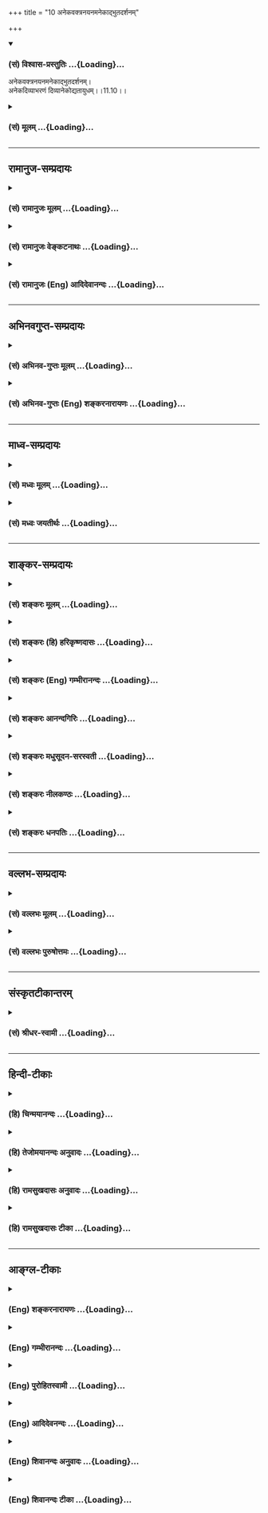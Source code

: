 +++
title = "10 अनेकवक्त्रनयनमनेकाद्भुतदर्शनम्"

+++
<div class="js_include" newlevelforh1="3" title="(सं) विश्वास-प्रस्तुतिः" unfilled url="/purANam_vaiShNavam/mahAbhAratam/06-bhIShma-parva/03-bhagavad-gItA-parva/saMskRtam/vishvAsa-prastutiH/11_vishva-rUpa-darshana/10_anekavaktranayana.md">
<details open><summary><h3>(सं) विश्वास-प्रस्तुतिः ...{Loading}...</h3></summary>

अनेकवक्त्रनयनमनेकाद्भुतदर्शनम्।  
अनेकदिव्याभरणं दिव्यानेकोद्यतायुधम्।।11.10।।
</details>
</div>
<div class="js_include collapsed" newlevelforh1="3" title="(सं) मूलम्" unfilled url="/purANam_vaiShNavam/mahAbhAratam/06-bhIShma-parva/03-bhagavad-gItA-parva/saMskRtam/mUlam/11_vishva-rUpa-darshana/10_anekavaktranayana.md">
<details><summary><h3>(सं) मूलम् ...{Loading}...</h3></summary>

अनेकवक्त्रनयनमनेकाद्भुतदर्शनम्।  
अनेकदिव्याभरणं दिव्यानेकोद्यतायुधम्।।11.10।।
</details>
</div>


_________________
## रामानुज-सम्प्रदायः
<div class="js_include collapsed" newlevelforh1="3" title="(सं) रामानुजः मूलम्" unfilled url="/purANam_vaiShNavam/mahAbhAratam/06-bhIShma-parva/03-bhagavad-gItA-parva/saMskRtam/rAmAnujaH/mUlam/11_vishva-rUpa-darshana/10_anekavaktranayana.md">
<details><summary><h3>(सं) रामानुजः मूलम् ...{Loading}...</h3></summary>

।।11.10।।**देवं** द्योतमानम् **अनन्तं** कालत्रयवर्तिनिखिलजगदाश्रयतया
देशकालपरिच्छेदानर्हं **विश्वतोमुखं** विश्वदिग्वर्तिमुखं
स्वोचितदिव्याम्बरगन्धमाल्याभरणायुधान्वितम्। ताम् एव देवशब्दनिर्दिष्टां
द्योतमानतां विशिनष्टि --

</details>
</div>
<div class="js_include collapsed" newlevelforh1="3" title="(सं) रामानुजः वेङ्कटनाथः" unfilled url="/purANam_vaiShNavam/mahAbhAratam/06-bhIShma-parva/03-bhagavad-gItA-parva/saMskRtam/rAmAnujaH/venkaTanAthaH/11_vishva-rUpa-darshana/10_anekavaktranayana.md">
<details><summary><h3>(सं) रामानुजः वेङ्कटनाथः ...{Loading}...</h3></summary>

  
  
।।11.10।। वस्त्राभरणायुधेष्वनेकत्वं जातिवैचित्र्यादपि द्रष्टव्यम्।
नानाजातीयबहुवक्त्रयोगो हि श्रीविश्वरूपध्याने भगवच्छास्त्रेषु पठ्यते
अन्यथाऽनेकनयनत्वनिर्देशो निरर्थकः स्यात्; वक्त्रानेकत्वेनैव तत्सिद्धेः।
अनेकमद्भुतं दर्शनं यस्य तदनेकाद्भुतदर्शनम्; अनवधिकातिशयाश्चर्यतया
दृश्यमानमित्यर्थः। दिव्यत्वमप्राकृतत्वम्। सर्वाश्चर्यमयम्
आश्चर्यभूतसर्वतत्त्वाश्रयभूतमित्यर्थः। अत एवअनेकाद्भुतदर्शनम्
इत्यनेनापुनरुक्तिः। जगदेतन्महाश्चर्यं रूपं यस्य महात्मनः \[वि.पु.5।19।7\]
इत्यादि भाव्यम्।
देवशब्दस्यात्रानुपयुक्तजातिविशेषादिमात्रनिष्ठताव्युदासार्थं
विग्रहविशिष्टविषयत्वप्रदर्शनार्थं चद्योतमानमित्युक्तम्। आनन्त्यप्रकारं
तद्धेतुं चाह;निखिलेत्यादिना। कृत्स्नजगदाश्रयत्वस्य कण्ठोक्तत्वात्फलितं
कालत्रयवर्त्याश्रयत्वमपि। तदुभयफलितं देशकालपरिच्छेदानर्हत्वमत्र
यथासम्भवं विग्रहद्वारमद्वारकं च। आनन्त्यं तु स्वरूपगतम्।
विग्रहविशेषणवर्गमध्यवर्तित्वादनन्तशब्दोऽपि विग्रहविषयः। दृष्ट्वाद्भुतम्
\[11।20\] इत्यत्रअनन्तायामविस्तारमित्यद्भुतमत्युग्रम् इति रूपविषयमेव
वक्ष्यति। ततश्चात्यन्तपृथुत्वादिमात्रप्रदर्शने तात्पर्यमित्यन्ये।
एवंअनन्तायामविस्तारे इति वक्ष्यमाण एतदनुवादोऽपि निर्वाह्यः।
विश्वव्यापिनोऽप्यस्य विग्रहस्य शक्तिविशेषात्सर्वत्राप्रतिघातो युक्तः।
अष्टैश्वर्यशालिनां योगिनामपि भूमावुन्मज्जति निमज्जतीति
सिद्धिविशेषोऽभिधीयते। अतोऽस्य प्रकृत्यादिकृत्स्नजगदाश्रयत्वं वक्ष्यमाणं
नानुपपन्नम्। अत एवास्त्रभूषणरूपेण सर्वाश्रयत्वमिहोच्यत इत्येतदपि
नाशङ्कनीयम्; तत्रदेवदेवस्य शरीरं इत्यत्र
शरीरविशेषणतयाऽनन्तायामविस्तारत्वाद्युक्तेः। न च
वटपत्रशायिविग्रहवदधटितघटनाशक्त्या सूक्ष्मरूपेण वाऽल्पीयस्यपि
सर्वान्तर्भावप्रकाशनमित्यपि वाच्यम्; तथाऽनुक्तेस्तद्विपरीतोक्तेश्च। अतो
यथाश्रुत एवार्थः। एतच्चारम्भभाष्य एव अचिन्त्यशब्देन
स्थापितमिति। अनेकवक्त्र -- इत्युक्तमेवात्र विश्वतोमुखशब्देन विशेष्यत
इत्यभिप्रायेणाह -- विश्वदिग्वर्तिमुखमिति। साक्षाद्विग्रहविषयत्वात्
विश्वतश्चक्षुरुत विश्वतोमुखः \[ऋक्सं.4।7।27।1श्वे.उ.3।3यजुस्सं.17।19\]
इत्यादिष्विव नात्र सर्वत्र मुखशक्तियोगोऽपि विवक्षितः। सर्वत्र
मुखयुक्तमिति च परोक्तं (शं.) अयुक्तम्; पाणिपादादिषु मुखाभावादिति भावः।
अविशदविशदोपलम्भक्रमेण पाठक्रममनादृत्यदेवम् इत्यादिकं पूर्वं व्याख्यातम्।
स्वगताकारप्रतीतेः परस्ताद्धि पृथक्सिद्धद्रव्यविशिष्टताप्रतीतिः तथैव च
प्रदर्शनमुचितमित्यभिप्रायेणाम्बरादिकं पूर्वमुक्तमपि परस्ताद्दर्शितं --
स्वोचितेत्यादिना। अत्रापि पाठक्रमोल्लङ्घनेनाम्बरादिक्रमेण
निर्देशोऽन्तरङ्गत्वबहिरङ्गत्वतारतम्यप्रदर्शनाय। अत्रदर्शयामास इति
पूर्वेणान्वयः।

</details>
</div>
<div class="js_include collapsed" newlevelforh1="3" title="(सं) रामानुजः (Eng) आदिदेवानन्दः" unfilled url="/purANam_vaiShNavam/mahAbhAratam/06-bhIShma-parva/03-bhagavad-gItA-parva/saMskRtam/rAmAnujaH/english/AdidevAnandaH/11_vishva-rUpa-darshana/10_anekavaktranayana.md">
<details><summary><h3>(सं) रामानुजः (Eng) आदिदेवानन्दः ...{Loading}...</h3></summary>

11.10 - 11.11 'Divyam' means resplendent. 'Anantam' (boundless) means
that form is not limited by time and space because of its being the
foundation of the entire universe in the past, present and future.
'Visvatomukham' means facing in all directions. This form is adorned
with divine raiments, perfumes, garlands, ornaments and weapons
appropriate to it. He explains the same resplendence expressed by the
term 'Divyam':

</details>
</div>


_________________
## अभिनवगुप्त-सम्प्रदायः
<div class="js_include collapsed" newlevelforh1="3" title="(सं) अभिनव-गुप्तः मूलम्" unfilled url="/purANam_vaiShNavam/mahAbhAratam/06-bhIShma-parva/03-bhagavad-gItA-parva/saMskRtam/abhinava-guptaH/mUlam/11_vishva-rUpa-darshana/10_anekavaktranayana.md">
<details><summary><h3>(सं) अभिनव-गुप्तः मूलम् ...{Loading}...</h3></summary>

।।11.10।। No commentary.  
  

</details>
</div>
<div class="js_include collapsed" newlevelforh1="3" title="(सं) अभिनव-गुप्तः (Eng) शङ्करनारायणः" unfilled url="/purANam_vaiShNavam/mahAbhAratam/06-bhIShma-parva/03-bhagavad-gItA-parva/saMskRtam/abhinava-guptaH/english/shankaranArAyaNaH/11_vishva-rUpa-darshana/10_anekavaktranayana.md">
<details><summary><h3>(सं) अभिनव-गुप्तः (Eng) शङ्करनारायणः ...{Loading}...</h3></summary>

11.10 Sri Abhinavagupta did not comment upon this sloka.

</details>
</div>


_________________
## माध्व-सम्प्रदायः
<div class="js_include collapsed" newlevelforh1="3" title="(सं) मध्वः मूलम्" unfilled url="/purANam_vaiShNavam/mahAbhAratam/06-bhIShma-parva/03-bhagavad-gItA-parva/saMskRtam/madhvaH/mUlam/11_vishva-rUpa-darshana/10_anekavaktranayana.md">
<details><summary><h3>(सं) मध्वः मूलम् ...{Loading}...</h3></summary>

।।11.9 -- 11.10।। हरिः सर्वयज्ञभागहारित्वात्। इडोपहूतं गेहेषु हरे भागं
क्रतुष्वहम्। वर्णो मे हरितः श्रेष्ठस्तस्माद्धरिरिति स्मृतः इति हि
मोक्षधर्मे ()।

</details>
</div>
<div class="js_include collapsed" newlevelforh1="3" title="(सं) मध्वः जयतीर्थः" unfilled url="/purANam_vaiShNavam/mahAbhAratam/06-bhIShma-parva/03-bhagavad-gItA-parva/saMskRtam/madhvaH/jayatIrthaH/11_vishva-rUpa-darshana/10_anekavaktranayana.md">
<details><summary><h3>(सं) मध्वः जयतीर्थः ...{Loading}...</h3></summary>

।।11.9 -- 11.10।। महायोगेश्वरो हरिः इत्यत्र हरिशब्दस्य
प्रकृतोपयुक्तमर्थमाह -- **हरिरि**ति। गेहेषु इष्टिगृहेषु।
हरतेरिकारप्रत्ययः। श्रेष्ठोऽप्राकृतः। अप्राकृतविग्रहस्य
साकारस्यैवानन्तपूजास्थानेषु स्वरूपेणैव युगपत्सन्निधाने किं वक्तव्यं
महायोगेश्वरत्वं इति।

</details>
</div>


_________________
## शाङ्कर-सम्प्रदायः
<div class="js_include collapsed" newlevelforh1="3" title="(सं) शङ्करः मूलम्" unfilled url="/purANam_vaiShNavam/mahAbhAratam/06-bhIShma-parva/03-bhagavad-gItA-parva/saMskRtam/shankaraH/mUlam/11_vishva-rUpa-darshana/10_anekavaktranayana.md">
<details><summary><h3>(सं) शङ्करः मूलम् ...{Loading}...</h3></summary>

।।11.10।। --,**अनेकवक्त्रनयनम्** अनेकानि वक्त्राणि नयनानि **च** यस्मिन्
रूपे तत् अनेकवक्त्रनयनम्; **अनेकाद्भुतदर्शनम्** अनेकानि अद्भुतानि
विस्मापकानि दर्शनानि यस्मिन् रूपे तत् अनेकाद्भुतदर्शनं रूपम्; तथा
**अनेकदिव्याभरणम्** अनेकानि दिव्यानि आभरणानि यस्मिन् तत्
अनेकदिव्याभरणम्; तथा **दिव्यानेकोद्यतायुधं** दिव्यानि अनेकानि अस्यादीनि
उद्यतानि आयुधानि यस्मिन् तत् दिव्यानेकोद्यतायुधम्; दर्शयामास इति पूर्वेण
संबन्धः।। किञ्च --,

</details>
</div>
<div class="js_include collapsed" newlevelforh1="3" title="(सं) शङ्करः (हि) हरिकृष्णदासः" unfilled url="/purANam_vaiShNavam/mahAbhAratam/06-bhIShma-parva/03-bhagavad-gItA-parva/saMskRtam/shankaraH/hindI/harikRShNadAsaH/11_vishva-rUpa-darshana/10_anekavaktranayana.md">
<details><summary><h3>(सं) शङ्करः (हि) हरिकृष्णदासः ...{Loading}...</h3></summary>

।।11.10।। जो अनेक मुख और नेत्रोंवाला है अर्थात् जिस रूपमें अनेक मुख और
नेत्र हैं; तथा अनेक अद्भुत दृश्योंवाला है अर्थात् जिसमें आश्चर्य उत्पन्न
करनेवाले अनेक दृश्य हैं; जो अनेक दिव्य भूषणोंसे युक्त है यानी जिसमें
अनेक दिव्य आभूषण हैं और जो हाथमें उठाये हुए अनेक दिव्य शस्त्रोंसे युक्त
है यानी जिस रूपके हाथोंमें अनेक दिव्य शस्त्र उठाये हुए हैं; ऐसा वह रूप
भगवान्ने अर्जुनको दिखलाया। इस श्लोकका पूर्वश्लोकके दर्शयामास शब्दसे
सम्बन्ध है।  
  
,

</details>
</div>
<div class="js_include collapsed" newlevelforh1="3" title="(सं) शङ्करः (Eng) गम्भीरानन्दः" unfilled url="/purANam_vaiShNavam/mahAbhAratam/06-bhIShma-parva/03-bhagavad-gItA-parva/saMskRtam/shankaraH/english/gambhIrAnandaH/11_vishva-rUpa-darshana/10_anekavaktranayana.md">
<details><summary><h3>(सं) शङ्करः (Eng) गम्भीरानन्दः ...{Loading}...</h3></summary>

11.10 A form aneka-vaktra-nayanam, having many faces and eyes;
aneka-adbhuta-darsanam, possessing many wonderful sights; as also
aneka-divya-abharanam, adorned with numerous celestial ornaments; and
divya-aneka-udyata-ayudham, holding many uplifted heavenly weapons. This
whole portion is connected with the verb '(He) showed' in the earlier
verse. Moreover,

</details>
</div>
<div class="js_include collapsed" newlevelforh1="3" title="(सं) शङ्करः आनन्दगिरिः" unfilled url="/purANam_vaiShNavam/mahAbhAratam/06-bhIShma-parva/03-bhagavad-gItA-parva/saMskRtam/shankaraH/AnandagiriH/11_vishva-rUpa-darshana/10_anekavaktranayana.md">
<details><summary><h3>(सं) शङ्करः आनन्दगिरिः ...{Loading}...</h3></summary>

।।11.10।। तदेव रूपं विशिनष्टि -- **अनेकेति।** दिव्यान्याभरणादीनि
हारकेयूरादीनि भूषणानि उद्यतान्युच्छ्रितानि।

</details>
</div>
<div class="js_include collapsed" newlevelforh1="3" title="(सं) शङ्करः मधुसूदन-सरस्वती" unfilled url="/purANam_vaiShNavam/mahAbhAratam/06-bhIShma-parva/03-bhagavad-gItA-parva/saMskRtam/shankaraH/madhusUdana-sarasvatI/11_vishva-rUpa-darshana/10_anekavaktranayana.md">
<details><summary><h3>(सं) शङ्करः मधुसूदन-सरस्वती ...{Loading}...</h3></summary>

।।11.10।। तदेव रूपं विशिनष्टि -- अनकेति। अनेकानि वक्त्राणि नयनानि च
यस्मिन्रूपे। अनेकानामद्भुतानां विस्मयहेतूनां दर्शनं यस्मिन्। अनेकानि
दिव्यान्याभरणानि भूषणानि यस्मिन्। दिव्यान्यनेकान्यद्भुतान्यायुधानि
अस्त्राणि यस्मिन् तत्तथा रूपम्।

</details>
</div>
<div class="js_include collapsed" newlevelforh1="3" title="(सं) शङ्करः नीलकण्ठः" unfilled url="/purANam_vaiShNavam/mahAbhAratam/06-bhIShma-parva/03-bhagavad-gItA-parva/saMskRtam/shankaraH/nIlakaNThaH/11_vishva-rUpa-darshana/10_anekavaktranayana.md">
<details><summary><h3>(सं) शङ्करः नीलकण्ठः ...{Loading}...</h3></summary>

।।11.10।। तदेव रूपं विशिनष्टि द्वाभ्याम् -- **अनेकेत्यादिना।**
अनेकान्यनन्तानि वक्त्राणि नयनानि च यस्मिंस्तदनेकवक्त्रनयनम्।
अनेकान्यद्भुतानि दर्शनानि यस्मिंस्तदनेकाद्भुतदर्शनम्। अनेकानि
दिव्यान्याभरणानि यस्मिन्। दिव्यान्यनेकानि चोद्यतान्यायुधानि चक्रादीनि
यस्मिन्।

</details>
</div>
<div class="js_include collapsed" newlevelforh1="3" title="(सं) शङ्करः धनपतिः" unfilled url="/purANam_vaiShNavam/mahAbhAratam/06-bhIShma-parva/03-bhagavad-gItA-parva/saMskRtam/shankaraH/dhanapatiH/11_vishva-rUpa-darshana/10_anekavaktranayana.md">
<details><summary><h3>(सं) शङ्करः धनपतिः ...{Loading}...</h3></summary>

।।11.10।। परममैश्वरं रुपं विशिनष्टि। अनेकानि मुखानि नेत्राणि च
यस्मिस्तत्। अनेकानि विस्मापकानि दर्शनानि यस्मिन्,तत्। तथानेकानि
दिव्यान्यलौकिकानि भूषणान्यङ्गदादीनि यस्मिन्तत्। तथा
दिव्यान्यनेकान्युद्यतान्यायुधानि दर्शनानि यस्मिन् तत्। तथानेकानि
दिव्यान्यलौकिकानि भूषणान्यङ्गदादीनि यस्मिन्तत्। तथा
दिव्यान्यनेकान्युद्यतान्यायुधानि यस्मिंतत्। दर्शयामासेति पूर्वेण
संबन्धः।

</details>
</div>


_________________
## वल्लभ-सम्प्रदायः
<div class="js_include collapsed" newlevelforh1="3" title="(सं) वल्लभः मूलम्" unfilled url="/purANam_vaiShNavam/mahAbhAratam/06-bhIShma-parva/03-bhagavad-gItA-parva/saMskRtam/vallabhaH/mUlam/11_vishva-rUpa-darshana/10_anekavaktranayana.md">
<details><summary><h3>(सं) वल्लभः मूलम् ...{Loading}...</h3></summary>

।।11.10 -- 11.11।। तच्च कीदृशमिति तच्छृणु -- अनेकवक्त्रनयनं
इत्यारभ्यविश्वतोमुखं इत्यन्तं रूपविशेषणानि। इदं च
महाकालपुरुषरूपवद्दर्शितं मर्यादामार्गपरैरुपास्यं सर्वतः पाणिपादं
चालौकिकमेतत्समष्टिभूतपुरुषस्वरूपभूतं कूटस्थं सर्वकारणकारणं
निर्गुणभूतमित्यवसेयम्। दिव्यमिति स्पष्टार्थः। अम्बरं छन्दोमायारूपं
किरीटाद्याभरणानि च पारमेष्ठ्यादिरूपाणि; आयुधानि पञ्चभूततत्त्वस्वरूपाणि;
इत्येवंविधं विश्वरूपं विश्वतोमुखं निरुपमतेजस्कं स्वं दर्शितम्।

</details>
</div>
<div class="js_include collapsed" newlevelforh1="3" title="(सं) वल्लभः पुरुषोत्तमः" unfilled url="/purANam_vaiShNavam/mahAbhAratam/06-bhIShma-parva/03-bhagavad-gItA-parva/saMskRtam/vallabhaH/puruShottamaH/11_vishva-rUpa-darshana/10_anekavaktranayana.md">
<details><summary><h3>(सं) वल्लभः पुरुषोत्तमः ...{Loading}...</h3></summary>

  
  
।।11.10।। उभयोः स्वरूपमाह -- अनेकेति। अनेकानि वक्त्राणि नयनानि च
यस्मिंस्तत्; निखिललीलात्मकरूपसहितम्। अनेकाद्भुतदर्शनं अनेकानि अलौकिकानि
लीलामयानि दर्शनानि यस्मिंस्तत्। अनेकानि दिव्यानि अलौकिकानि आभरणानि
यस्मिंस्तत्। दिव्यानि अलौकिकानि अनेकानि उद्यतानि सकलदुःखनिवारकाणि
आयुधानि शङ्खगदादीनि यस्मिंस्तत्।  
  

</details>
</div>


_________________
## संस्कृतटीकान्तरम्
<div class="js_include collapsed" newlevelforh1="3" title="(सं) श्रीधर-स्वामी" unfilled url="/purANam_vaiShNavam/mahAbhAratam/06-bhIShma-parva/03-bhagavad-gItA-parva/saMskRtam/shrIdhara-svAmI/11_vishva-rUpa-darshana/10_anekavaktranayana.md">
<details><summary><h3>(सं) श्रीधर-स्वामी ...{Loading}...</h3></summary>

।।11.10।। कथंभूतं तदित्यत आह **-- अनेकेति।** अनेकानि वक्राणि नयनानि च
यस्मिंस्तत्; अनेकानामद्भुतानां दर्शनं यस्मिंस्तत्; अनेकानि दिव्याभरणानि
यस्मिंस्तत्; दिव्यान्यनेकानि उद्यतान्यायुधानि च यस्मिंस्तत्।

</details>
</div>


_________________
## हिन्दी-टीकाः
<div class="js_include collapsed" newlevelforh1="3" title="(हि) चिन्मयानन्दः" unfilled url="/purANam_vaiShNavam/mahAbhAratam/06-bhIShma-parva/03-bhagavad-gItA-parva/hindI/chinmayAnandaH/11_vishva-rUpa-darshana/10_anekavaktranayana.md">
<details><summary><h3>(हि) चिन्मयानन्दः ...{Loading}...</h3></summary>

।।11.10।। See commentary under 11.11

</details>
</div>
<div class="js_include collapsed" newlevelforh1="3" title="(हि) तेजोमयानन्दः अनुवादः" unfilled url="/purANam_vaiShNavam/mahAbhAratam/06-bhIShma-parva/03-bhagavad-gItA-parva/hindI/tejomayAnandaH/anuvAdaH/11_vishva-rUpa-darshana/10_anekavaktranayana.md">
<details><summary><h3>(हि) तेजोमयानन्दः अनुवादः ...{Loading}...</h3></summary>

।।11.10।। उस अनेक मुख और नेत्रों से युक्त तथा अनेक अद्भुत दर्शनों वाले
एवं बहुत से दिव्य भूषणों से युक्त और बहुत से दिव्य शस्त्रों को हाथों में
उठाये हुये।।  
  

</details>
</div>
<div class="js_include collapsed" newlevelforh1="3" title="(हि) रामसुखदासः अनुवादः" unfilled url="/purANam_vaiShNavam/mahAbhAratam/06-bhIShma-parva/03-bhagavad-gItA-parva/hindI/rAmasukhadAsaH/anuvAdaH/11_vishva-rUpa-darshana/10_anekavaktranayana.md">
<details><summary><h3>(हि) रामसुखदासः अनुवादः ...{Loading}...</h3></summary>

।।11.10 -- 11.11।। जिसके अनेक मुख और नेत्र हैं, अनेक तहरके अद्भुत दर्शन
हैं, अनेक दिव्य आभूषण हैं, हाथोंमें उठाये हुए अनेक दिव्य आयुध हैं तथा
जिनके गलेमें दिव्य मालाएँ हैं, जो दिव्य वस्त्र पहने हुए हैं, जिनके ललाट
तथा शरीरपर दिव्य चन्दन, कुंकुम आदि लगा हुआ है, ऐसे सम्पूर्ण आश्चर्यमय,
अनन्तरूपवाले तथा चारों तरफ मुखवाले देव-(अपने दिव्य स्वरूप-) को भगवान् ने
दिखाया।

</details>
</div>
<div class="js_include collapsed" newlevelforh1="3" title="(हि) रामसुखदासः टीका" unfilled url="/purANam_vaiShNavam/mahAbhAratam/06-bhIShma-parva/03-bhagavad-gItA-parva/hindI/rAmasukhadAsaH/TIkA/11_vishva-rUpa-darshana/10_anekavaktranayana.md">
<details><summary><h3>(हि) रामसुखदासः टीका ...{Loading}...</h3></summary>

।।11.10।।***व्याख्या--*'अनेकवक्त्रनयनम्'--**विराट्रूपसे प्रकट हुए
भगवान्के जितने मुख और नेत्र दीख रहे हैं, वे सब-के-सब दिव्य हैं।
विराट्रूपमें जितने प्राणी दीख रहे हैं, उनके मुख, नेत्र, हाथ, पैर आदि
सबकेसब अङ्ग विराट्रूप भगवान्के हैं। कारण कि भगवान् स्वयं ही विराट्रूपसे
प्रकट हुए हैं।

</details>
</div>


_________________
## आङ्ग्ल-टीकाः
<div class="js_include collapsed" newlevelforh1="3" title="(Eng) शङ्करनारायणः" unfilled url="/purANam_vaiShNavam/mahAbhAratam/06-bhIShma-parva/03-bhagavad-gItA-parva/english/shankaranArAyaNaH/11_vishva-rUpa-darshana/10_anekavaktranayana.md">
<details><summary><h3>(Eng) शङ्करनारायणः ...{Loading}...</h3></summary>

11.10. That has many mouths and eyes, many wondrous sights, many
heavenly ornaments, and many heavenly weapons held ready;

</details>
</div>
<div class="js_include collapsed" newlevelforh1="3" title="(Eng) गम्भीरानन्दः" unfilled url="/purANam_vaiShNavam/mahAbhAratam/06-bhIShma-parva/03-bhagavad-gItA-parva/english/gambhIrAnandaH/11_vishva-rUpa-darshana/10_anekavaktranayana.md">
<details><summary><h3>(Eng) गम्भीरानन्दः ...{Loading}...</h3></summary>

11.10 Having many faces and eyes, possessing many wonderful sights,
adorned with numerous celestial ornaments, holding many uplifted
heavenly weapons;

</details>
</div>
<div class="js_include collapsed" newlevelforh1="3" title="(Eng) पुरोहितस्वामी" unfilled url="/purANam_vaiShNavam/mahAbhAratam/06-bhIShma-parva/03-bhagavad-gItA-parva/english/purohitasvAmI/11_vishva-rUpa-darshana/10_anekavaktranayana.md">
<details><summary><h3>(Eng) पुरोहितस्वामी ...{Loading}...</h3></summary>

11.10 There were countless eyes and mouths, and mystic forms
innumerable, with shining ornaments and flaming celestial weapons.

</details>
</div>
<div class="js_include collapsed" newlevelforh1="3" title="(Eng) आदिदेवनन्दः" unfilled url="/purANam_vaiShNavam/mahAbhAratam/06-bhIShma-parva/03-bhagavad-gItA-parva/english/AdidevanandaH/11_vishva-rUpa-darshana/10_anekavaktranayana.md">
<details><summary><h3>(Eng) आदिदेवनन्दः ...{Loading}...</h3></summary>

11.10 With innumerable mouths and eyes, many marvellous aspects, many
divine ornaments and many divine weapons.

</details>
</div>
<div class="js_include collapsed" newlevelforh1="3" title="(Eng) शिवानन्दः अनुवादः" unfilled url="/purANam_vaiShNavam/mahAbhAratam/06-bhIShma-parva/03-bhagavad-gItA-parva/english/shivAnandaH/anuvAdaH/11_vishva-rUpa-darshana/10_anekavaktranayana.md">
<details><summary><h3>(Eng) शिवानन्दः अनुवादः ...{Loading}...</h3></summary>

11.10 With numerous mouths and eyes, with numerous wonderful sights,
with numerous divine ornaments, with numerous divine weapons uplifted
(such a form He showed).

</details>
</div>
<div class="js_include collapsed" newlevelforh1="3" title="(Eng) शिवानन्दः टीका" unfilled url="/purANam_vaiShNavam/mahAbhAratam/06-bhIShma-parva/03-bhagavad-gItA-parva/english/shivAnandaH/TIkA/11_vishva-rUpa-darshana/10_anekavaktranayana.md">
<details><summary><h3>(Eng) शिवानन्दः टीका ...{Loading}...</h3></summary>

11.10 अनेकवक्त्रनयनम् with numerous mouthsand eyes; अनेकाद्भुतदर्शनम्
with numerous wonderful sights; अनेकदिव्याभरणम् with numerous divine
ornaments; दिव्यानेकोद्यतायुधम् with numerous divine weapons
uplifted.Commentary Countless faces appeared there. Arjuna looked at
this Cosmic Form in all its magnificence. He saw the Lord everywhere and
in everything. The whole manifestation appeared as one gigantic body of
the Lord. He saw the Lord as the allinall.

</details>
</div>
